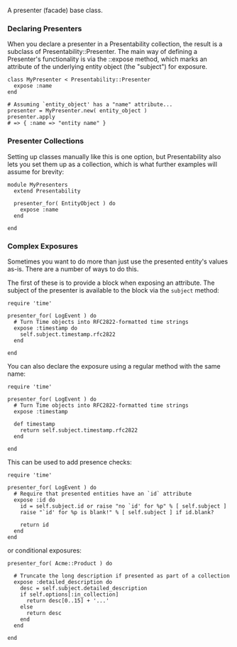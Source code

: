 
A presenter (facade) base class.


### Declaring Presenters

When you declare a presenter in a Presentability collection, the result is a
subclass of Presentability::Presenter. The main way of defining a Presenter's
functionality is via the ::expose method, which marks an attribute of the underlying
entity object (the "subject") for exposure.

    class MyPresenter < Presentability::Presenter
      expose :name
    end
    
    # Assuming `entity_object' has a "name" attribute...
    presenter = MyPresenter.new( entity_object )
    presenter.apply
    # => { :name => "entity name" }


### Presenter Collections

Setting up classes manually like this is one option, but Presentability also lets you
set them up as a collection, which is what further examples will assume for brevity:

    module MyPresenters
      extend Presentability
    
      presenter_for( EntityObject ) do
        expose :name
      end
    
    end


### Complex Exposures

Sometimes you want to do more than just use the presented entity's values as-is. There are a number of ways to do this.

The first of these is to provide a block when exposing an attribute. The subject of the presenter is available to the block via the `subject` method:

    require 'time'
  
    presenter_for( LogEvent ) do
      # Turn Time objects into RFC2822-formatted time strings
      expose :timestamp do
        self.subject.timestamp.rfc2822
      end
  
    end

You can also declare the exposure using a regular method with the same name:

    require 'time'
  
    presenter_for( LogEvent ) do
      # Turn Time objects into RFC2822-formatted time strings
      expose :timestamp

      def timestamp
        return self.subject.timestamp.rfc2822
      end
  
    end

This can be used to add presence checks:

    require 'time'
  
    presenter_for( LogEvent ) do
      # Require that presented entities have an `id` attribute
      expose :id do
        id = self.subject.id or raise "no `id' for %p" % [ self.subject ]
        raise "`id' for %p is blank!" % [ self.subject ] if id.blank?

        return id
      end
    end

or conditional exposures:

    presenter_for( Acme::Product ) do
    
      # Truncate the long description if presented as part of a collection
      expose :detailed_description do
        desc = self.subject.detailed_description
        if self.options[:in_collection]
          return desc[0..15] + '...'
        else
          return desc
        end
      end
    
    end
